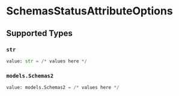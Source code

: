# SchemasStatusAttributeOptions


## Supported Types

### `str`

```python
value: str = /* values here */
```

### `models.Schemas2`

```python
value: models.Schemas2 = /* values here */
```


